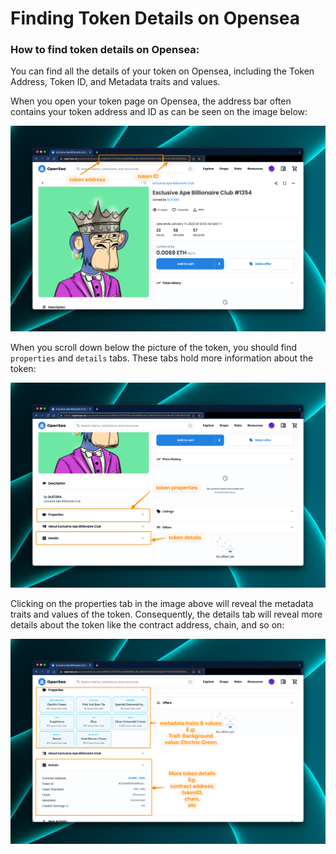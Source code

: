 # Finding Token Details on Opensea

### How to find token details on Opensea:

You can find all the details of your token on Opensea, including the Token Address, Token ID, and Metadata traits and values.

When you open your token page on Opensea, the address bar often contains your token address and ID as can be seen on the image below:

![Opensea Token Details](./imgs/token-details-1.png)

When you scroll down below the picture of the token, you should find `properties` and `details` tabs. These tabs hold more information about the token:

![Opensea Token Details](./imgs/token-details-2.png)

Clicking on the properties tab in the image above will reveal the metadata traits and values of the token. Consequently, the details tab will reveal more details about the token like the contract address, chain, and so on:

![Opensea Token Details](./imgs/token-details-3.png)
